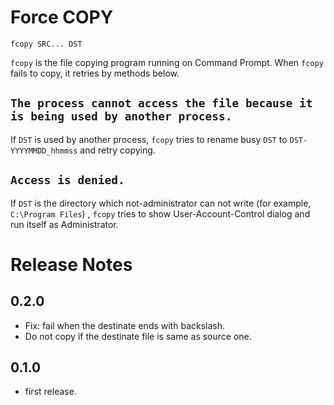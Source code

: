 Force COPY
==========

```
fcopy SRC... DST
```

`fcopy` is the file copying program running on Command Prompt.
When `fcopy` fails to copy, it retries by methods below.

`The process cannot access the file because it is being used by another process.`
------------

If `DST` is used by another process, `fcopy` tries to rename busy `DST` to `DST-YYYYMMDD_hhmmss` and retry copying.


`Access is denied.`
---------------

If `DST` is the directory which not-administrator can not write (for example, `C:\Program Files`) , `fcopy` tries to show User-Account-Control dialog and run itself as Administrator.

Release Notes
=============

0.2.0
-----

- Fix: fail when the destinate ends with backslash.
- Do not copy if the destinate file is same as source one.

0.1.0
------

- first release.

